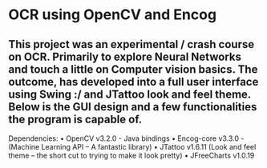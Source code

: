 # OCR using OpenCV and Encog

## This project was an experimental / crash course on OCR. Primarily to explore Neural Networks and touch a little on Computer vision basics. The outcome, has developed into a full user interface using Swing :/ and JTattoo look and feel theme. Below is the GUI design and a few functionalities the program is capable of. 

Dependencies:
•	OpenCV v3.2.0 - Java bindings
•	Encog-core v3.3.0 - (Machine Learning API – A fantastic library)
•	JTattoo v1.6.11 (Look and feel theme – the short cut to trying to make it look pretty)
•	JFreeCharts v1.0.19 
